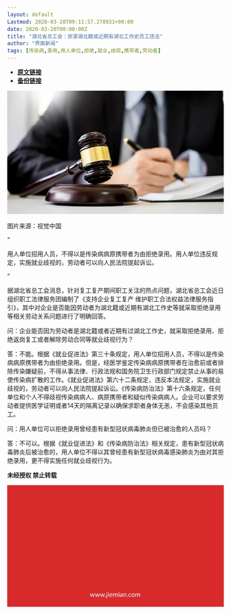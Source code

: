```yaml
---
layout: default
Lastmod: 2020-03-28T09:11:57.278931+00:00
date: 2020-03-20T00:00:00Z
title: "湖北省总工会：拒录湖北籍或近期有湖北工作史员工违法"
author: "界面新闻"
tags: [传染病,录用,用人单位,拒绝,就业,歧视,携带者,劳动者]
---
```


* [**原文链接**](https://mp.weixin.qq.com/s/kQdXNsMlFG0EG-IkaEpoUA)
* [**备份链接**](http://archive.today/CBRtr)


![](/images/post/87380f9df07af04cdd9b94260547e56a.jpg)  

图片来源：视觉中国

“

  

用人单位招用人员，不得以是传染病病原携带者为由拒绝录用。用人单位违反规定，实施就业歧视的，劳动者可以向人民法院提起诉讼。

  

”

据湖北省总工会消息，针对复工复产期间职工关注的热点问题，湖北省总工会近日组织职工法律服务团编制了《支持企业复工复产 维护职工合法权益法律服务指引》，其中对企业是否能因劳动者为湖北籍或近期有湖北工作史等就采取拒绝录用等相关劳动关系问题进行了明确回答。

问：企业能否因为劳动者是湖北籍或者近期有过湖北工作史，就采取拒绝录用、拒绝返岗复工或者解除劳动合同等就业歧视行为？

答：不能。根据《就业促进法》第三十条规定，用人单位招用人员，不得以是传染病病原携带者为由拒绝录用。但是，经医学鉴定传染病病原携带者在治愈前或者排除传染嫌疑前，不得从事法律、行政法规和国务院卫生行政部门规定禁止从事的易使传染病扩散的工作。《就业促进法》第六十二条规定，违反本法规定，实施就业歧视的，劳动者可以向人民法院提起诉讼。《传染病防治法》第十六条规定，任何单位和个人不得歧视传染病病人、病原携带者和疑似传染病病人。企业可以要求劳动者提供医学证明或者14天的隔离记录以确保求职者身体无恙，不会感染其他员工。

问：用人单位可以拒绝录用曾经患有新型冠状病毒肺炎但已被治愈的人员吗？

答：不可以。根据《就业促进法》和《传染病防治法》相关规定，患有新型冠状病毒肺炎后被治愈的，用人单位不得以其曾经患有新型冠状病毒感染肺炎为由对其拒绝录用，更不得实施任何就业歧视行为。

  

**未经授权 禁止转载**

  

  

![](/images/post/3ef9527fd7edfb43b0c70486c7a956af.jpg)

